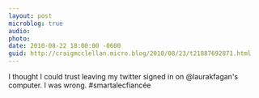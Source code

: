 ```yaml
---
layout: post
microblog: true
audio: 
photo: 
date: 2010-08-22 18:00:00 -0600
guid: http://craigmcclellan.micro.blog/2010/08/23/t21887692871.html
---
```

I thought I could trust leaving my twitter signed in on @laurakfagan's computer.  I was wrong. #smartalecfiancée
